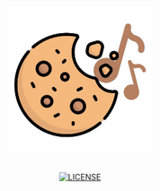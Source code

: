 <div align="center">

<img src="https://github.com/lavecat/CookieSong/blob/main/CookieSongBot___Logo_CookieSong___by_lirus_12345__2.png" alt="CookieSong logo" width="260" height="260" >

<div>&nbsp;</div>


[![LICENSE](https://img.shields.io/github/license/lavecat/CookieSong)](https://github.com/lavecat/CookieSong/blob/main/LICENSE "The legal LICENSE governing the usage of the admin system.")

</div>


